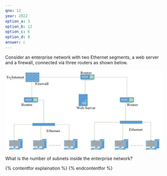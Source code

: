 ```yaml
---
qno: 12
year: 2022
option_a: 3
option_b: 12
option_c: 6
option_d: 8
answer: c
---
```


Consider an enterprise network with two Ethernet segments, a web server and a firewall, connected via three routers as shown below.

![GATE 2022 Set 1 Q12](/assets/images/gate-exams/2022-1-10.jpg)

What is the number of subnets inside the enterprise network?

{% contentfor explaination %}
{% endcontentfor %}